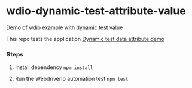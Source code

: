 # wdio-dynamic-test-attribute-value

Demo of wdio example with dynamic test value

This repo tests the application
[Dynamic test data attribute demo](https://llyzf.csb.app/)

### Steps

1. Install dependency
   `npm install`

2. Run the WebdriverIo automation test
   `npm test`
